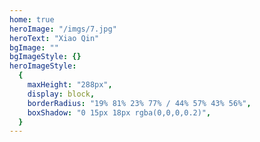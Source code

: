 ```yaml
---
home: true
heroImage: "/imgs/7.jpg"
heroText: "Xiao Qin"
bgImage: ""
bgImageStyle: {}
heroImageStyle:
  {
    maxHeight: "288px",
    display: block,
    borderRadius: "19% 81% 23% 77% / 44% 57% 43% 56%",
    boxShadow: "0 15px 18px rgba(0,0,0,0.2)",
  }
---
```

